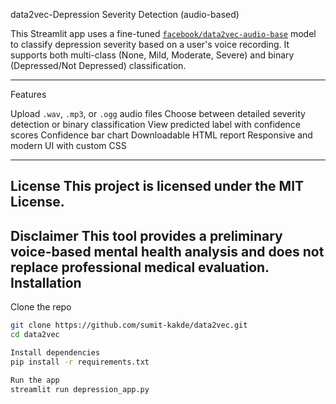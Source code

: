 data2vec-Depression Severity Detection (audio-based)

This Streamlit app uses a fine-tuned [`facebook/data2vec-audio-base`](https://huggingface.co/facebook/data2vec-audio-base) model to classify depression severity based on a user's voice recording. It supports both multi-class (None, Mild, Moderate, Severe) and binary (Depressed/Not Depressed) classification.

---

 Features

 Upload `.wav`, `.mp3`, or `.ogg` audio files
 Choose between detailed severity detection or binary classification
 View predicted label with confidence scores
 Confidence bar chart
 Downloadable HTML report
Responsive and modern UI with custom CSS

---

License
This project is licensed under the MIT License.
---
Disclaimer
This tool provides a preliminary voice-based mental health analysis and does not replace professional medical evaluation.
Installation
---
Clone the repo
   ```bash
   git clone https://github.com/sumit-kakde/data2vec.git
   cd data2vec

Install dependencies
   pip install -r requirements.txt

 Run the app
   streamlit run depression_app.py







